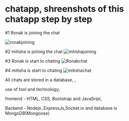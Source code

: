 # chatapp, shreenshots of this chatapp step by step

#1 Ronak is joining the chat


![ronakjoining](https://user-images.githubusercontent.com/53462253/143817187-4324287d-ddb2-4534-9f2c-854002059b46.png)

#2 mitisha is joining the chat
![mitishajoining](https://user-images.githubusercontent.com/53462253/143817293-f35792d4-8aae-4d17-a5cc-f7189a7359df.png)

#3 Ronak is start to chating
![Ronakchat](https://user-images.githubusercontent.com/53462253/143817405-11fe4e1f-7576-4170-b265-e78f594a66e5.png)

#4 mitisha is start to chating
![mitishachat](https://user-images.githubusercontent.com/53462253/143817486-899e9e08-6b50-48e6-b874-2e36547380c1.png)


All chats are stored in a database, ,

use of tool and technology,  

frontend - HTML, CSS, Bootstrap and JavaSript,  

Backend - Nodejs ,ExpressJs,Socket.io and database is  MongoDB(Mongoose)


